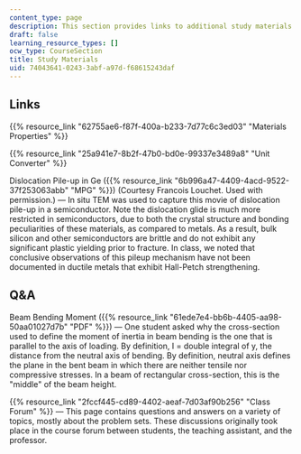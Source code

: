 ```yaml
---
content_type: page
description: This section provides links to additional study materials for the course.
draft: false
learning_resource_types: []
ocw_type: CourseSection
title: Study Materials
uid: 74043641-0243-3abf-a97d-f68615243daf
---
```

## Links

{{% resource_link "62755ae6-f87f-400a-b233-7d77c6c3ed03" "Materials Properties" %}}

{{% resource_link "25a941e7-8b2f-47b0-bd0e-99337e3489a8" "Unit Converter" %}}

Dislocation Pile-up in Ge ({{% resource_link "6b996a47-4409-4acd-9522-37f253063abb" "MPG" %}}) (Courtesy Francois Louchet. Used with permission.) — In situ TEM was used to capture this movie of dislocation pile-up in a semiconductor. Note the dislocation glide is much more restricted in semiconductors, due to both the crystal structure and bonding peculiarities of these materials, as compared to metals. As a result, bulk silicon and other semiconductors are brittle and do not exhibit any significant plastic yielding prior to fracture. In class, we noted that conclusive observations of this pileup mechanism have not been documented in ductile metals that exhibit Hall-Petch strengthening.

## Q&A

Beam Bending Moment ({{% resource_link "61ede7e4-bb6b-4405-aa98-50aa01027d7b" "PDF" %}}) — One student asked why the cross-section used to define the moment of inertia in beam bending is the one that is parallel to the axis of loading. By definition, I = double integral of y, the distance from the neutral axis of bending. By definition, neutral axis defines the plane in the bent beam in which there are neither tensile nor compressive stresses. In a beam of rectangular cross-section, this is the "middle" of the beam height.

{{% resource_link "2fccf445-cd89-4402-aeaf-7d03af90b256" "Class Forum" %}} — This page contains questions and answers on a variety of topics, mostly about the problem sets. These discussions originally took place in the course forum between students, the teaching assistant, and the professor.